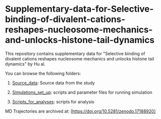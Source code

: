 # Supplementary-data-for-Selective-binding-of-divalent-cations-reshapes-nucleosome-mechanics-and-unlocks-histone-tail-dynamics
This repository contains supplementary data for "Selective binding of divalent cations reshapes nucleosome mechanics and unlocks histone tail dynamics" by Hu al.

You can browse the following folders:

1. [Source_data](Source_data): Source data from the study

2. [Simulations_set_up](Simulations_set_up): scripts and parameter files for running simulation

3. [Scripts_for_analyses](Scripts_for_analyses): scripts for analysis

MD Trajectories are archived at: [https://doi.org/10.5281/zenodo.17188920]
